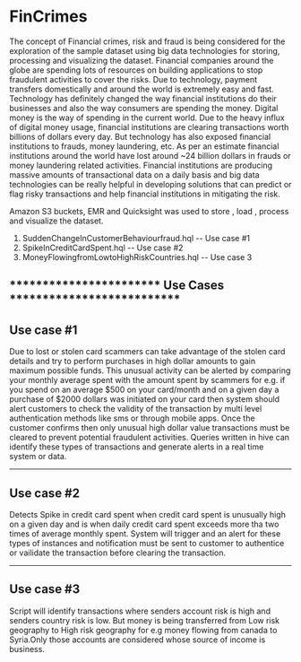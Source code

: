 # FinCrimes
The concept of Financial crimes, risk and fraud is being considered for the exploration of the sample dataset using big data technologies for storing, processing and visualizing the dataset. Financial companies around the globe are spending lots of resources on building applications to stop fraudulent activities to cover the risks. Due to technology, payment transfers domestically and around the world is extremely easy and fast. Technology has definitely changed the way financial institutions do their businesses and also the way consumers are spending the money. Digital money is the way of spending in the current world. Due to the heavy influx of digital money usage, financial institutions are clearing transactions worth billions of dollars every day. But technology has also exposed financial institutions to frauds, money laundering, etc. As per an estimate financial institutions around the world have lost around ~24 billion dollars in frauds or money laundering related activities. Financial institutions are producing massive amounts of transactional data on a daily basis and big data technologies can be really helpful in developing solutions that can predict or flag risky transactions and help financial institutions in mitigating the risk. 

Amazon S3 buckets, EMR and Quicksight was used to store , load , process and visualize the dataset.

1) SuddenChangeInCustomerBehaviourfraud.hql -- Use case #1
2) SpikeInCreditCardSpent.hql -- Use case #2
3) MoneyFlowingfromLowtoHighRiskCountries.hql -- Use case 3


*********************** Use Cases **************************
--------
Use case #1
-------
Due to lost or stolen card scammers can take advantage of the stolen card details and try to perform purchases in high dollar amounts to gain maximum possible funds. This unusual activity can be alerted by comparing your monthly average spent with the amount spent by scammers for e.g. if you spend on an average $500 on your card/month and on a given day a purchase of $2000 dollars was initiated on your card then system should alert customers to check the validity of the transaction by multi level authentication methods like sms or through mobile apps. Once the customer confirms then only unusual high dollar value transactions must be cleared to prevent potential fraudulent activities. Queries written in hive can identify these types of transactions and generate alerts in a real time system or data.

-------
Use case #2
-------

Detects Spike in credit card spent when credit card spent is unusually high on a given day    and is when daily credit card spent exceeds more tha two times of average monthly spent. System will trigger and an alert for these types of instances and notification must be sent to customer to authentice or vailidate the transaction before clearing the transaction.

-------
Use case #3
-------

Script will identify transactions where senders account risk is high and senders country risk is low. But money is being transferred from Low risk geography to High risk geography for e.g money flowing from canada to Syria.Only those accounts are considered whose source of income is business.



